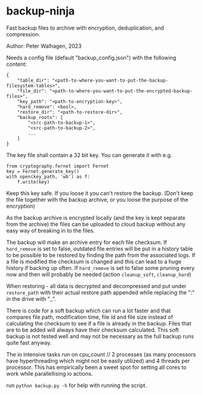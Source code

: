 # backup-ninja
Fast backup files to archive with encryption, deduplication, and compression.

Author: Peter Walhagen, 2023

Needs a config file (default "backup_config.json") with the following content:
```
{
    "table_dir": "<path-to-where-you-want-to-put-the-backup-filesystem-tables>",
    "file_dir": "<path-to-where-you-want-to-put-the-encrypted-backup-files>",
    "key_path": "<path-to-encryption-key>",
    "hard_remove": <bool>,
    "restore_dir": "<path-to-restore-dir>",
    "backup_roots": [
        "<src-path-to-backup-1>",
        "<src-path-to-backup-2>",
        ...
    ]
}
```
The key file shall contain a 32 bit key. You can generate it with e.g. 
```
from cryptography.fernet import Fernet
key = Fernet.generate_key()
with open(key_path, 'wb') as f:
    f.write(key)
```
Keep this key safe. If you loose it you can't restore the backup.
(Don't keep the file together with the backup archive, or you loose the purpose of the encryption)

As the backup archive is encrypted locally (and the key is kept separate from the archive) the files can be uploaded to cloud backup without any easy way of breaking in to the files.


The backup will make an archive entry for each file checksum. If `hard_remove` is set to false, outdated file entries will be put in a history table to be possible to be restored by finding the path from the associated logs. If a file is modified the checksum is changed and this can lead to a huge history if backing up often. If `hard_remove` is set to false some pruning every now and then will probably be needed (action `cleanup_soft`, `cleanup_hard`)

When restoring - all data is decrypted and decompressed and put under `restore_path` with their actual restore path appended while replacing the ":" in the drive with "_".


There is code for a soft backup which can run a lot faster and that compares file path, modification time, file id and file size instead of calculating the checksum to see if a file is already in the backup. Files that are to be added will always have their checksum calculated. This soft backup is not tested well and may not be necessary as the full backup runs quite fast anyway.

The io intensive tasks run on cpu_count // 2 processes (as many processors have hyperthreading which might not be easily utilized) and 4 threads per processor. This has empirically been a sweet spot for setting all cores to work while parallellising io actions.

run `python backup.py -h` for help with running the script.


